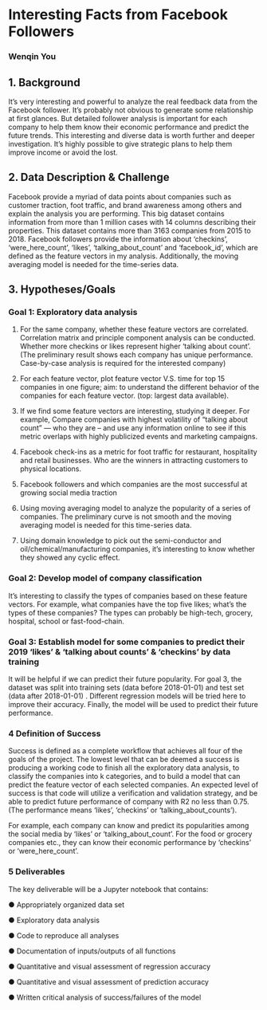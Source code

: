 
# Interesting Facts from Facebook Followers
### Wenqin You

## 1. Background

It’s very interesting and powerful to analyze the real feedback data from the Facebook follower. It’s probably not obvious to generate some relationship at first glances. But detailed follower analysis is important for each company to help them know their economic performance and predict the future trends. This interesting and diverse data is worth further and deeper investigation. It’s highly possible to give strategic plans to help them improve income or avoid the lost. 

## 2. Data Description & Challenge

Facebook provide a myriad of data points about companies such as customer traction, foot traffic, and brand awareness among others and explain the analysis you are performing.
This big dataset contains information from more than 1 million cases with 14 columns describing their properties. This dataset contains more than 3163 companies from 2015 to 2018. Facebook followers provide the information about ‘checkins’, ‘were_here_count’, ‘likes’, ‘talking_about_count’ and ‘facebook_id’, which are defined as the feature vectors in my analysis. Additionally, the moving averaging model is needed for the time-series data. 

## 3. Hypotheses/Goals

### Goal 1: Exploratory data analysis

1.	For the same company, whether these feature vectors are correlated. Correlation matrix and principle component analysis can be conducted. Whether more checkins or likes represent higher ‘talking about count’. 
(The preliminary result shows each company has unique performance. Case-by-case analysis is required for the interested company)

2.	For each feature vector, plot feature vector V.S. time for top 15 companies in one figure; aim: to understand the different behavior of the companies for each feature vector. (top: largest data available). 

3.	If we find some feature vectors are interesting, studying it deeper. For example, Compare companies with highest volatility of “talking about count” — who they are – and use any information online to see if this metric overlaps with highly publicized events and marketing campaigns.

4.	Facebook check-ins as a metric for foot traffic for restaurant, hospitality and retail businesses. Who are the winners in attracting customers to physical locations.

5.	Facebook followers and which companies are the most successful at growing social media traction

6.	Using moving averaging model to analyze the popularity of a series of companies. The preliminary curve is not smooth and the moving averaging model is needed for this time-series data. 

7.	Using domain knowledge to pick out the semi-conductor and oil/chemical/manufacturing companies, it’s interesting to know whether they showed any cyclic effect. 

### Goal 2: Develop model of company classification

It’s interesting to classify the types of companies based on these feature vectors. For example, what companies have the top five likes; what’s the types of these companies? The types can probably be high-tech, grocery, hospital, school or fast-food-chain.

### Goal 3: Establish model for some companies to predict their 2019 ‘likes’ & ‘talking about counts’ & ‘checkins’ by data training

It will be helpful if we can predict their future popularity. For goal 3, the dataset was split into training sets (data before 2018-01-01) and test set (data after 2018-01-01) . Different regression models will be tried here to improve their accuracy. Finally, the model will be used to predict their future performance. 

### 4	Definition of Success

Success is defined as a complete workflow that achieves all four of the goals of the project. The lowest level that can be deemed a success is producing a working code to finish all the exploratory data analysis, to classify the companies into k categories, and to build a model that can predict the feature vector of each selected companies. An expected level of success is that code will utilize a verification and validation strategy, and be able to predict future performance of company with R2 no less than 0.75.  (The performance means ‘likes’, ‘checkins’ or ‘talking_about_counts’).  

For example, each company can know and predict its popularities among the social media by ‘likes’ or ‘talking_about_count’. For the food or grocery companies etc., they can know their economic performance by ‘checkins’ or ‘were_here_count’. 

### 5	Deliverables

The key deliverable will be a Jupyter notebook that contains:

●	Appropriately organized data set

●	Exploratory data analysis

●	Code to reproduce all analyses

●	Documentation of inputs/outputs of all functions

●	Quantitative and visual assessment of regression accuracy

●	Quantitative and visual assessment of prediction accuracy

●	Written critical analysis of success/failures of the model

